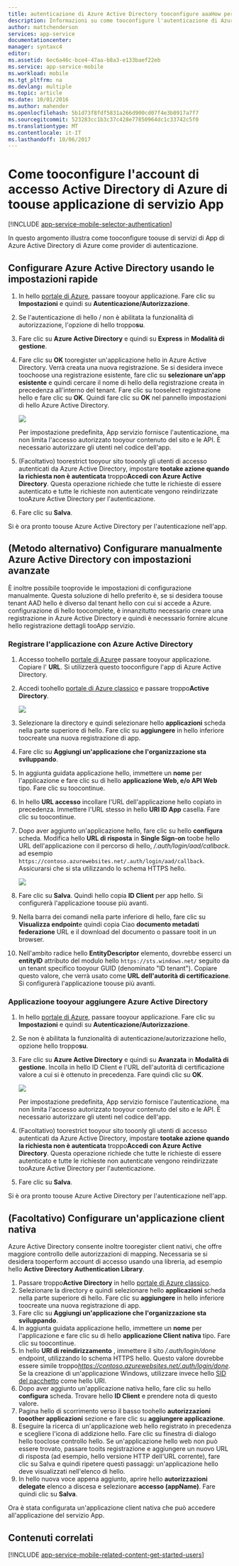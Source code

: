 ```yaml
---
title: autenticazione di Azure Active Directory tooconfigure aaaHow per l'applicazione di servizi App
description: Informazioni su come tooconfigure l'autenticazione di Azure Active Directory per l'applicazione di servizi di App.
author: mattchenderson
services: app-service
documentationcenter: 
manager: syntaxc4
editor: 
ms.assetid: 6ec6a46c-bce4-47aa-b8a3-e133baef22eb
ms.service: app-service-mobile
ms.workload: mobile
ms.tgt_pltfrm: na
ms.devlang: multiple
ms.topic: article
ms.date: 10/01/2016
ms.author: mahender
ms.openlocfilehash: 5b1d73f8fdf5831a266d900cd07f4e3b0917a7f7
ms.sourcegitcommit: 523283cc1b3c37c428e77850964dc1c33742c5f0
ms.translationtype: MT
ms.contentlocale: it-IT
ms.lasthandoff: 10/06/2017
---
```

# <a name="how-tooconfigure-your-app-service-application-toouse-azure-active-directory-login"></a>Come tooconfigure l'account di accesso Active Directory di Azure di toouse applicazione di servizio App
[!INCLUDE [app-service-mobile-selector-authentication](../../includes/app-service-mobile-selector-authentication.md)]

In questo argomento illustra come tooconfigure toouse di servizi di App di Azure Active Directory di Azure come provider di autenticazione.

## <a name="express"> </a>Configurare Azure Active Directory usando le impostazioni rapide
1. In hello [portale di Azure], passare tooyour applicazione. Fare clic su **Impostazioni** e quindi su **Autenticazione/Autorizzazione**.
2. Se l'autenticazione di hello / non è abilitata la funzionalità di autorizzazione, l'opzione di hello troppo**su**.
3. Fare clic su **Azure Active Directory** e quindi su **Express** in **Modalità di gestione**.
4. Fare clic su **OK** tooregister un'applicazione hello in Azure Active Directory. Verrà creata una nuova registrazione. Se si desidera invece toochoose una registrazione esistente, fare clic su **selezionare un'app esistente** e quindi cercare il nome di hello della registrazione creata in precedenza all'interno del tenant.
   Fare clic su tooselect registrazione hello e fare clic su **OK**. Quindi fare clic su **OK** nel pannello impostazioni di hello Azure Active Directory.
   
   ![][0]
   
   Per impostazione predefinita, App servizio fornisce l'autenticazione, ma non limita l'accesso autorizzato tooyour contenuto del sito e le API. È necessario autorizzare gli utenti nel codice dell'app.
5. (Facoltativo) toorestrict tooyour sito tooonly gli utenti di accesso autenticati da Azure Active Directory, impostare **tootake azione quando la richiesta non è autenticata** troppo**Accedi con Azure Active Directory**. Questa operazione richiede che tutte le richieste di essere autenticato e tutte le richieste non autenticate vengono reindirizzate tooAzure Active Directory per l'autenticazione.
6. Fare clic su **Salva**.

Si è ora pronto toouse Azure Active Directory per l'autenticazione nell'app.

## <a name="advanced"></a>(Metodo alternativo) Configurare manualmente Azure Active Directory con impostazioni avanzate
È inoltre possibile tooprovide le impostazioni di configurazione manualmente. Questa soluzione di hello preferito è, se si desidera toouse tenant AAD hello è diverso dal tenant hello con cui si accede a Azure. configurazione di hello toocomplete, è innanzitutto necessario creare una registrazione in Azure Active Directory e quindi è necessario fornire alcune hello registrazione dettagli tooApp servizio.

### <a name="register"></a>Registrare l'applicazione con Azure Active Directory
1. Accesso toohello [portale di Azure]e passare tooyour applicazione. Copiare l' **URL**. Si utilizzerà questo tooconfigure l'app di Azure Active Directory.
2. Accedi toohello [portale di Azure classico] e passare troppo**Active Directory**.
   
    ![][2]
3. Selezionare la directory e quindi selezionare hello **applicazioni** scheda nella parte superiore di hello. Fare clic su **aggiungere** in hello inferiore toocreate una nuova registrazione di app.
4. Fare clic su **Aggiungi un'applicazione che l'organizzazione sta sviluppando**.
5. In aggiunta guidata applicazione hello, immettere un **nome** per l'applicazione e fare clic su di hello **applicazione Web, e/o API Web** tipo. Fare clic su toocontinue.
6. In hello **URL accesso** incollare l'URL dell'applicazione hello copiato in precedenza. Immettere l'URL stesso in hello **URI ID App** casella. Fare clic su toocontinue.
7. Dopo aver aggiunto un'applicazione hello, fare clic su hello **configura** scheda. Modifica hello **URL di risposta** in **Single Sign-on** toobe hello URL dell'applicazione con il percorso di hello, */.auth/login/aad/callback*. ad esempio `https://contoso.azurewebsites.net/.auth/login/aad/callback`. Assicurarsi che si sta utilizzando lo schema HTTPS hello.
   
    ![][3]
8. Fare clic su **Salva**. Quindi hello copia **ID Client** per app hello. Si configurerà l'applicazione toouse più avanti.
9. Nella barra dei comandi nella parte inferiore di hello, fare clic su **Visualizza endpoint**e quindi copia Ciao **documento metadati federazione** URL e il download del documento o passare tooit in un browser.
10. Nell'ambito radice hello **EntityDescriptor** elemento, dovrebbe esserci un **entityID** attributo del modulo hello `https://sts.windows.net/` seguito da un tenant specifico tooyour GUID (denominato "ID tenant"). Copiare questo valore, che verrà usato come **URL dell'autorità di certificazione**. Si configurerà l'applicazione toouse più avanti.

### <a name="secrets"></a>Applicazione tooyour aggiungere Azure Active Directory
1. In hello [portale di Azure], passare tooyour applicazione. Fare clic su **Impostazioni** e quindi su **Autenticazione/Autorizzazione**.
2. Se non è abilitata la funzionalità di autenticazione/autorizzazione hello, opzione hello troppo**su**.
3. Fare clic su **Azure Active Directory** e quindi su **Avanzata** in **Modalità di gestione**. Incolla in hello ID Client e l'URL dell'autorità di certificazione valore a cui si è ottenuto in precedenza. Fare quindi clic su **OK**.
   
   ![][1]
   
   Per impostazione predefinita, App servizio fornisce l'autenticazione, ma non limita l'accesso autorizzato tooyour contenuto del sito e le API. È necessario autorizzare gli utenti nel codice dell'app.
4. (Facoltativo) toorestrict tooyour sito tooonly gli utenti di accesso autenticati da Azure Active Directory, impostare **tootake azione quando la richiesta non è autenticata** troppo**Accedi con Azure Active Directory**. Questa operazione richiede che tutte le richieste di essere autenticato e tutte le richieste non autenticate vengono reindirizzate tooAzure Active Directory per l'autenticazione.
5. Fare clic su **Salva**.

Si è ora pronto toouse Azure Active Directory per l'autenticazione nell'app.

## <a name="optional-configure-a-native-client-application"></a>(Facoltativo) Configurare un'applicazione client nativa
Azure Active Directory consente inoltre tooregister client nativi, che offre maggiore controllo delle autorizzazioni di mapping. Necessaria se si desidera tooperform account di accesso usando una libreria, ad esempio hello **Active Directory Authentication Library**.

1. Passare troppo**Active Directory** in hello [portale di Azure classico].
2. Selezionare la directory e quindi selezionare hello **applicazioni** scheda nella parte superiore di hello. Fare clic su **aggiungere** in hello inferiore toocreate una nuova registrazione di app.
3. Fare clic su **Aggiungi un'applicazione che l'organizzazione sta sviluppando**.
4. In aggiunta guidata applicazione hello, immettere un **nome** per l'applicazione e fare clic su di hello **applicazione Client nativa** tipo. Fare clic su toocontinue.
5. In hello **URI di reindirizzamento** , immettere il sito */.auth/login/done* endpoint, utilizzando lo schema HTTPS hello. Questo valore dovrebbe essere simile troppo*https://contoso.azurewebsites.net/.auth/login/done*. Se la creazione di un'applicazione Windows, utilizzare invece hello [SID del pacchetto](app-service-mobile-dotnet-how-to-use-client-library.md#package-sid) come hello URI.
6. Dopo aver aggiunto un'applicazione nativa hello, fare clic su hello **configura** scheda. Trovare hello **ID Client** e prendere nota di questo valore.
7. Pagina hello di scorrimento verso il basso toohello **autorizzazioni tooother applicazioni** sezione e fare clic su **aggiungere applicazione**.
8. Eseguire la ricerca di un'applicazione web hello registrato in precedenza e scegliere l'icona di addizione hello. Fare clic su finestra di dialogo hello tooclose controllo hello. Se un'applicazione hello web non può essere trovato, passare tooits registrazione e aggiungere un nuovo URL di risposta (ad esempio, hello versione HTTP dell'URL corrente), fare clic su Salva e quindi ripetere questi passaggi: un'applicazione hello deve visualizzati nell'elenco di hello.
9. In hello nuova voce appena aggiunto, aprire hello **autorizzazioni delegate** elenco a discesa e selezionare **accesso (appName)**. Fare quindi clic su **Salva**.

Ora è stata configurata un'applicazione client nativa che può accedere all'applicazione del servizio App.

## <a name="related-content"> </a>Contenuti correlati
[!INCLUDE [app-service-mobile-related-content-get-started-users](../../includes/app-service-mobile-related-content-get-started-users.md)]

<!-- Images. -->

[0]: ./media/app-service-mobile-how-to-configure-active-directory-authentication/mobile-app-aad-express-settings.png
[1]: ./media/app-service-mobile-how-to-configure-active-directory-authentication/mobile-app-aad-advanced-settings.png
[2]: ./media/app-service-mobile-how-to-configure-active-directory-authentication/app-service-navigate-aad.png
[3]: ./media/app-service-mobile-how-to-configure-active-directory-authentication/app-service-aad-app-configure.png

<!-- URLs. -->

[portale di Azure]: https://portal.azure.com/
[portale di Azure classico]: https://manage.windowsazure.com/
[alternative method]:#advanced
